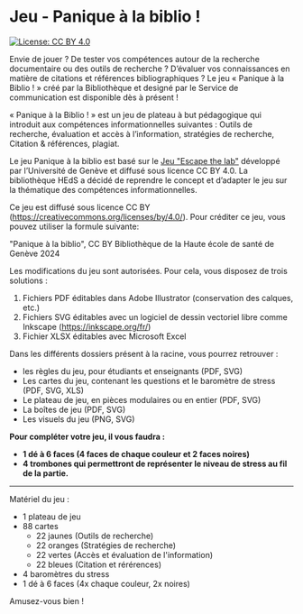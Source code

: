 # Jeu - Panique à la biblio !
[![License: CC BY 4.0](https://img.shields.io/badge/License-CC%20BY%204.0-lightgrey.svg)](https://creativecommons.org/licenses/by/4.0/)

Envie de jouer ? De tester vos compétences autour de la recherche documentaire ou des outils de recherche ? D’évaluer vos connaissances en matière de citations et références bibliographiques ? 
Le jeu « Panique à la Biblio ! » créé par la Bibliothèque et designé par le Service de communication est disponible dès à présent ! 

« Panique à la Biblio ! » est un jeu de plateau à but pédagogique qui introduit aux compétences informationnelles suivantes : 
Outils de recherche, évaluation et accès à l’information, stratégies de recherche, Citation & références, plagiat. 

Le jeu Panique à la biblio est basé sur le [Jeu "Escape the lab"](https://github.com/dis-unige/escape-the-lab) développé par l’Université de Genève et diffusé sous licence CC BY 4.0.
La bibliothèque HEdS a décidé de reprendre le concept et d’adapter le jeu sur la thématique des compétences informationnelles. 

Ce jeu est diffusé sous licence CC BY (https://creativecommons.org/licenses/by/4.0/). Pour créditer ce jeu, vous pouvez utiliser la formule suivante:


"Panique à la biblio", CC BY Bibliothèque de la Haute école de santé de Genève 2024

Les modifications du jeu sont autorisées.
Pour cela, vous disposez de trois solutions :
1) Fichiers PDF éditables dans Adobe Illustrator (conservation des calques, etc.)
2) Fichiers SVG éditables avec un logiciel de dessin vectoriel libre comme Inkscape (https://inkscape.org/fr/)
3) Fichier XLSX éditables avec Microsoft Excel 

Dans les différents dossiers présent à la racine, vous pourrez retrouver :
- les règles du jeu, pour étudiants et enseignants (PDF, SVG)
- Les cartes du jeu, contenant les questions et le baromètre de stress (PDF, SVG, XLS)
- Le plateau de jeu, en pièces modulaires ou en entier (PDF, SVG)
- La boîtes de jeu (PDF, SVG)
- Les visuels du jeu (PNG, SVG)

**Pour compléter votre jeu, il vous faudra :**
- **1 dé à 6 faces (4 faces de chaque couleur et 2 faces noires)**
- **4 trombones qui permettront de représenter le niveau de stress au fil de la partie.**

---

Matériel du jeu :
* 1 plateau de jeu
* 88 cartes
  - 22 jaunes (Outils de recherche)
  - 22 oranges (Stratégies de recherche)
  - 22 vertes (Accès et évaluation de l'information)
  - 22 bleues (Citation et rérérences)
* 4 baromètres du stress
* 1 dé à 6 faces (4x chaque couleur, 2x noires)

Amusez-vous bien !
